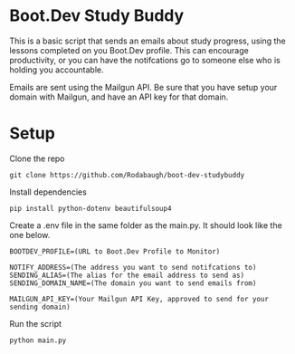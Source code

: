 # Boot.Dev Study Buddy
This is a basic script that sends an emails about study progress, using the lessons completed on you Boot.Dev profile. This can encourage productivity, or you can have the notifcations go to someone else who is holding you accountable.

Emails are sent using the Mailgun API. Be sure that you have setup your domain with Mailgun, and have an API key for that domain.

# Setup

Clone the repo
```
git clone https://github.com/Rodabaugh/boot-dev-studybuddy
```

Install dependencies
```
pip install python-dotenv beautifulsoup4
```

Create a .env file in the same folder as the main.py. It should look like the one below.
```
BOOTDEV_PROFILE=(URL to Boot.Dev Profile to Monitor)

NOTIFY_ADDRESS=(The address you want to send notifcations to)
SENDING_ALIAS=(The alias for the email address to send as)
SENDING_DOMAIN_NAME=(The domain you want to send emails from)

MAILGUN_API_KEY=(Your Mailgun API Key, approved to send for your sending domain)
```

Run the script
```
python main.py
```

